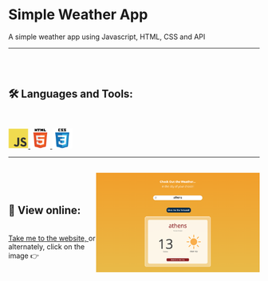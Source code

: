 # Simple Weather App
A simple weather app using Javascript, HTML, CSS and API


<hr>

<br>
<br>
<!-- Technologies used -->
<div name = "Technologies"> 
<h2 align="left">🛠 Languages and Tools:</h2>
<br>
<p>
<a href="https://developer.mozilla.org/en-US/docs/Web/JavaScript" target="_blank" rel="noreferrer"> <img src="https://raw.githubusercontent.com/devicons/devicon/master/icons/javascript/javascript-original.svg" alt="javascript" width="40" height="40"/> 
</a> 
<a href="https://www.w3.org/html/" target="_blank" rel="noreferrer"> <img src="https://raw.githubusercontent.com/devicons/devicon/master/icons/html5/html5-original-wordmark.svg" alt="html5" width="40" height="40"/> 
</a>
<a href="https://www.w3schools.com/css/" target="_blank" rel="noreferrer"> <img src="https://raw.githubusercontent.com/devicons/devicon/master/icons/css3/css3-original-wordmark.svg" alt="css3" width="40" height="40"/> 
</a>
</p>
</div>

<hr>


<br>
 <!-- Screenshot -->
  <a href="https://lucent-speculoos-95ca69.netlify.app/" target="_blank" rel="noreferrer"> <img align="right" src="images/screenShot1.png" alt="JS Weather App" height="200"/> </a> 

<br>
<br>

   <!-- Online link -->
   <div name = "Online presence"> 
<h2 align="left">👀 View online:</h2>
<br>
<a href="https://lucent-speculoos-95ca69.netlify.app/" target="_blank" rel="noreferrer">
Take me to the website, </a>
or alternately, click on the image 👉

</div>
